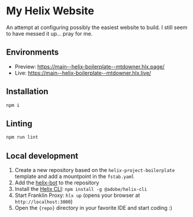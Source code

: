 # My Helix Website
An attempt at configuring possibly the easiest website to build. I still seem to have messed it up... pray for me.

## Environments
- Preview: https://main--helix-boilerplate--mtdowner.hlx.page/
- Live: https://main--helix-boilerplate--mtdowner.hlx.live/

## Installation

```sh
npm i
```

## Linting

```sh
npm run lint
```

## Local development

1. Create a new repository based on the `helix-project-boilerplate` template and add a mountpoint in the `fstab.yaml`
1. Add the [helix-bot](https://github.com/apps/helix-bot) to the repository
1. Install the [Helix CLI](https://github.com/adobe/helix-cli): `npm install -g @adobe/helix-cli`
1. Start Franklin Proxy: `hlx up` (opens your browser at `http://localhost:3000`)
1. Open the `{repo}` directory in your favorite IDE and start coding :)
